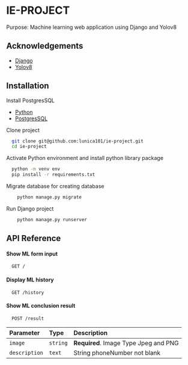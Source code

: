 
# IE-PROJECT

Purpose: Machine learning web application using Django and Yolov8

## Acknowledgements

 - [Django](https://www.djangoproject.com/)
 - [Yolov8](https://docs.ultralytics.com/)

## Installation

Install PostgresSQL
- [Python](https://www.python.org/)
- [PostgresSQL](https://www.postgresqltutorial.com/postgresql-getting-started/install-postgresql/)

Clone project
```bash
  git clone git@github.com:lunica101/ie-project.git
  cd ie-project
```

Activate Python environment and install python library package
```bash
  python -m venv env
  pip install -r requirements.txt
```

Migrate database for creating database
```bash
    python manage.py migrate
```

Run Django project
```bash
    python manage.py runserver
```

## API Reference

####  Show ML form input

```http
  GET /
```

#### Display ML history
```http
  GET /history
```

#### Show ML conclusion result

```http
  POST /result
```

| Parameter | Type     | Description                       |
| :-------- | :------- | :-------------------------------- |
| `image`        | `string` | **Required**. Image Type Jpeg and PNG |
| `description`      | `text` | String phoneNumber not blank |
